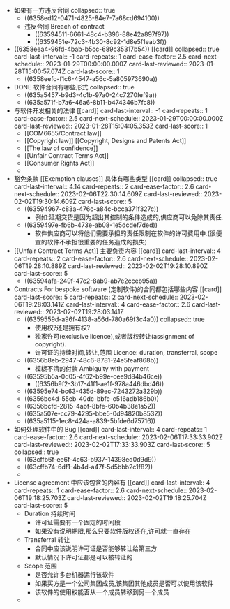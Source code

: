 - 如果有一方违反合同
  collapsed:: true
	- ((6358ed12-0471-4825-84e7-7a68cd694100))
	- 违反合同 Breach of contract
		- ((63594511-6661-48c4-b396-88e42a897f97))
		- ((6359451e-72c3-4b30-8c92-1d8e5f1eab3f))
- ((6358eea4-96fd-4bab-b5cc-689c35317b54)) [[card]]
  collapsed:: true
  card-last-interval:: -1
  card-repeats:: 1
  card-ease-factor:: 2.5
  card-next-schedule:: 2023-01-29T00:00:00.000Z
  card-last-reviewed:: 2023-01-28T15:00:57.074Z
  card-last-score:: 1
	- ((6358eefc-f1c6-4547-a56c-5a805973690a))
- DONE 软件合同有哪些形式
  collapsed:: true
	- ((635a5457-b9d3-4c1b-97a0-24c7270fef9a))
	- ((635a571f-b7a6-46a6-8b11-b474346b7fc8))
- 与软件开发相关的法律 [[card]]
  card-last-interval:: -1
  card-repeats:: 1
  card-ease-factor:: 2.5
  card-next-schedule:: 2023-01-29T00:00:00.000Z
  card-last-reviewed:: 2023-01-28T15:04:05.353Z
  card-last-score:: 1
	- [[COM6655/Contract law]]
	- [[Copyright law]]  [[Copyright, Designs and Patents Act]]
	- [[The law of confidence]]
	- [[Unfair Contract Terms Act]]
	- [[Consumer Rights Act]]
	-
- 豁免条款 [[Exemption clauses]] 具体有哪些类型 [[card]]
  collapsed:: true
  card-last-interval:: 4.14
  card-repeats:: 2
  card-ease-factor:: 2.6
  card-next-schedule:: 2023-02-06T22:30:14.609Z
  card-last-reviewed:: 2023-02-02T19:30:14.609Z
  card-last-score:: 5
	- ((63594967-c83a-476c-a84c-bcca371f327c))
		- 例如:延期交货是因为超出其控制的条件造成的,供应商可以免除其责任.
	- ((6359497e-fb6b-473e-ab08-1e5dcdef7ded))
		- 软件供应商可以将他们需要承担的责任限制在软件的许可费用中.(很便宜的软件不承担很重要的任务造成的损失)
- [[Unfair Contract Terms Act]] 主要负责内容 [[card]]
  card-last-interval:: 4
  card-repeats:: 2
  card-ease-factor:: 2.6
  card-next-schedule:: 2023-02-06T19:28:10.889Z
  card-last-reviewed:: 2023-02-02T19:28:10.890Z
  card-last-score:: 5
	- ((63594afa-249f-47c2-8ab9-ab7e2cceb95a))
- Contracts For bespoke software (定制软件)的合同都包括哪些内容 [[card]]
  card-last-score:: 5
  card-repeats:: 2
  card-next-schedule:: 2023-02-06T19:28:03.141Z
  card-last-interval:: 4
  card-ease-factor:: 2.6
  card-last-reviewed:: 2023-02-02T19:28:03.141Z
	- ((6359559d-a96f-4138-a56d-780a69f3c4a0))
	  collapsed:: true
		- 使用权?还是拥有权?
		- 独家许可(exclusive licence),或者版权转让(assignment of copyright).
		- 许可证的持续时间,转让,范围 Licence: duration, transferral, scope
	- ((6356b8eb-2947-48c6-8781-24e5feaf868b))
		- 模糊不清的付款 Ambiguity with payment
	- ((63595b5a-0d05-4f62-b99e-cee9d84b46ce))
		- ((6356b9f2-3b17-41f1-ae1f-978a446dbd46))
	- ((63595e74-bc63-435d-89ec-7243272a329b))
	- ((6356bc4d-55eb-40dc-bbfe-c516adb186b0))
	- ((6356bcfd-2815-4abf-8bfe-60b4b38e1a52))
	- ((635a507e-cc79-4295-bbe5-0d94820b8532))
	- ((635a5115-1ec8-424a-a839-5bfde6d75716))
- 如何处理软件中的 Bug [[card]]
  card-last-interval:: 4
  card-repeats:: 1
  card-ease-factor:: 2.6
  card-next-schedule:: 2023-02-06T17:33:33.902Z
  card-last-reviewed:: 2023-02-02T17:33:33.903Z
  card-last-score:: 5
  collapsed:: true
	- ((63cffb6f-ee6f-4c63-b937-14398ed0d9d9))
	- ((63cffb74-6df1-4b4d-a47f-5d5bbb2c1f82))
	-
- License agreement 中应该包含的内容有 [[card]]
  card-last-interval:: 4
  card-repeats:: 1
  card-ease-factor:: 2.6
  card-next-schedule:: 2023-02-06T19:18:25.703Z
  card-last-reviewed:: 2023-02-02T19:18:25.704Z
  card-last-score:: 5
	- Duration 持续时间
		- 许可证需要有一个固定的时间段
		- 如果没有说明期限,那么只要软件版权还在,许可就一直存在
	- Transferral 转让
		- 合同中应该说明许可证是否能够转让给第三方
		- 默认情况下许可证都是可以被转让的
	- Scope 范围
		- 是否允许多台机器运行该软件
		- 如果买方是一个公司集团成员,该集团其他成员是否可以使用该软件
		- 该软件的使用权能否从一个成员转移到另一个成员
	-